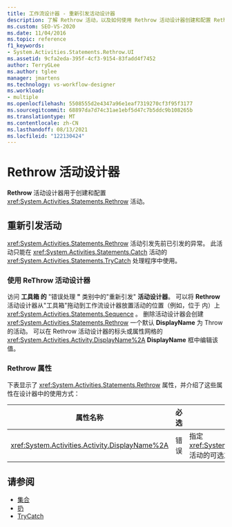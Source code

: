 ```yaml
---
title: 工作流设计器 - 重新引发活动设计器
description: 了解 Rethrow 活动，以及如何使用 Rethrow 活动设计器创建和配置 Rethrow 活动。
ms.custom: SEO-VS-2020
ms.date: 11/04/2016
ms.topic: reference
f1_keywords:
- System.Activities.Statements.Rethrow.UI
ms.assetid: 9cfa2eda-395f-4cf3-9154-83fadd4f7452
author: TerryGLee
ms.author: tglee
manager: jmartens
ms.technology: vs-workflow-designer
ms.workload:
- multiple
ms.openlocfilehash: 5508555d2e4347a96e1eaf7319270cf3f95f3177
ms.sourcegitcommit: 68897da7d74c31ae1ebf5d47c7b5ddc9b108265b
ms.translationtype: MT
ms.contentlocale: zh-CN
ms.lasthandoff: 08/13/2021
ms.locfileid: "122130424"
---
```

# <a name="rethrow-activity-designer"></a>Rethrow 活动设计器

**Rethrow** 活动设计器用于创建和配置 <xref:System.Activities.Statements.Rethrow> 活动。

## <a name="the-rethrow-activity"></a>重新引发活动

<xref:System.Activities.Statements.Rethrow> 活动引发先前已引发的异常。 此活动只能在 <xref:System.Activities.Statements.Catch> 活动的 <xref:System.Activities.Statements.TryCatch> 处理程序中使用。

### <a name="use-the-rethrow-activity-designer"></a>使用 ReThrow 活动设计器

访问 **工具箱 的** "错误处理 **"** 类别中的"重新引发" **活动设计器**。 可以将 **Rethrow** 活动设计器从"工具箱"拖动到工作流设计器放置活动的位置（例如，位于 内）上 <xref:System.Activities.Statements.Sequence> 。 删除活动设计器会创建 <xref:System.Activities.Statements.Rethrow> 一个默认 **DisplayName** 为 Throw 的活动。 可以在 Rethrow 活动设计器的标头或属性网格的 <xref:System.Activities.Activity.DisplayName%2A> **DisplayName** 框中编辑该值。

### <a name="the-rethrow-properties"></a>Rethrow 属性

下表显示了 <xref:System.Activities.Statements.Rethrow> 属性，并介绍了这些属性在设计器中的使用方式：

|属性名称|必选|使用情况|
|-|--------------|-|
|<xref:System.Activities.Activity.DisplayName%2A>|错误|指定 <xref:System.Activities.Statements.Rethrow> 活动的可选友好名称。 默认值为 Rethrow。|

## <a name="see-also"></a>请参阅

- [集合](../workflow-designer/collection-activity-designers.md)
- [扔](../workflow-designer/throw-activity-designer.md)
- [TryCatch](../workflow-designer/trycatch-activity-designer.md)
